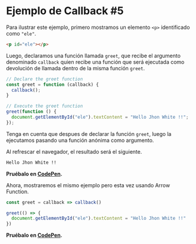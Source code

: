 # Ejemplo de Callback #5

Para ilustrar este ejemplo, primero mostramos un elemento `<p>` identificado como `"ele"`.

```html
<p id="ele"></p>
```

Luego, declaramos una función llamada `greet`, que recibe el argumento denominado `callback` quien recibe una función que será ejecutada como devolución de llamada dentro de la misma función `greet`.

```js
// Declare the greet function
const greet = function (callback) {
  callback();
}

// Execute the greet function
greet(function () {
  document.getElementById("ele").textContent = "Hello Jhon White !!";
});
```

Tenga en cuenta que despues de declarar la función `greet`, luego la ejecutamos pasando una función anónima como argumento.

Al refrescar el navegador, el resultado será el siguiente.
```sh
Hello Jhon White !!
```

**Pruébalo en [CodePen](https://codepen.io/ejimenez123/pen/jOqwgMY).**

Ahora, mostraremos el mismo ejemplo pero esta vez usando Arrow Function.

```js
const greet = callback => callback()

greet(() => {
  document.getElementById("ele").textContent = "Hello Jhon White !!"
})
```

**Pruébalo en [CodePen](https://codepen.io/ejimenez123/pen/abNweBM).**
